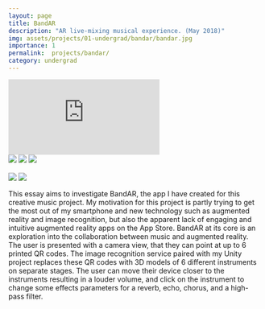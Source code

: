 ```yaml
---
layout: page
title: BandAR
description: "AR live-mixing musical experience. (May 2018)"
img: assets/projects/01-undergrad/bandar/bandar.jpg
importance: 1
permalink:  projects/bandar/
category: undergrad
---
```



<div class="row">
    <div class="col-sm mt-3 mt-md-0">
        <div class ="embed-responsive embed-responsive-16by9"><iframe src="https://player.vimeo.com/video/419625002?title=0&amp;byline=0&amp;portrait=0&amp;color=ffffff" frameborder="0" webkitallowfullscreen mozallowfullscreen allowfullscreen></iframe></div>
    </div>
</div>
<div class="caption">
    <a href="https://www.apple.com/iphone/"><img src="https://img.shields.io/badge/Platform-iPhone-yellow?style=flat-square&logo=apple"></a>
    <a href="https://unity.com/"><img src="https://img.shields.io/badge/Environment-Unity-orange?style=flat-square&logo=unity&logoColor=white"></a>
    <a href="https://github.com/sambilbow/bandar/"><img src="https://img.shields.io/badge/Code-GitHub-blue?style=flat-square&logo=github&logoColor=white"></a>
    <br>
    <br>
    <a href="https://www.sussex.ac.uk/study/modules/undergraduate/2019/W3085-sound-for-interactive-media"><img src="https://img.shields.io/badge/Module-Sound for Interactive Media-red?style=flat-square&logo=todoist&logoColor=white"></a>
    <a href="../assets/projects/01-undergrad/bandar/essay.pdf"><img src="https://img.shields.io/badge/Coursework-Essay-green?style=flat-square&logo=readthedocs&logoColor=white"></a>
</div>

This essay aims to investigate BandAR, the app I have created for this creative music project. My motivation for this project is partly trying to get the most out of my smartphone and new technology such as augmented reality and image recognition, but also the apparent lack of engaging and intuitive augmented reality apps on the App Store. BandAR at its core is an exploration into the collaboration between music and augmented reality. The user is presented with a camera view, that they can point at up to 6 printed QR codes. The image recognition service paired with my Unity project replaces these QR codes with 3D models of 6 different instruments on separate stages. The user can move their device closer to the instruments resulting in a louder volume, and click on the instrument to change some effects parameters for a reverb, echo, chorus, and a high-pass filter.